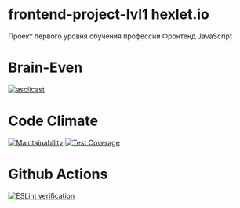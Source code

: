 # frontend-project-lvl1 hexlet.io

Проект первого уровня обучения профессии Фронтенд JavaScript

# Brain-Even 
[![asciicast](https://asciinema.org/a/p5V3xOeEJFi3EVyz8PJ11Oxun.svg)](https://asciinema.org/a/p5V3xOeEJFi3EVyz8PJ11Oxun)

# Code Climate
[![Maintainability](https://api.codeclimate.com/v1/badges/a99a88d28ad37a79dbf6/maintainability)](https://codeclimate.com/github/codeclimate/codeclimate/maintainability) [![Test Coverage](https://api.codeclimate.com/v1/badges/a99a88d28ad37a79dbf6/test_coverage)](https://codeclimate.com/github/codeclimate/codeclimate/test_coverage)

# Github Actions
[![ESLint verification](https://github.com/BairamovTimur/frontend-project-lvl1/workflows/ESLint%20verification/badge.svg?branch=master)](https://github.com/BairamovTimur/frontend-project-lvl1/actions?query=workflow%3A%22ESLint+verification%22)